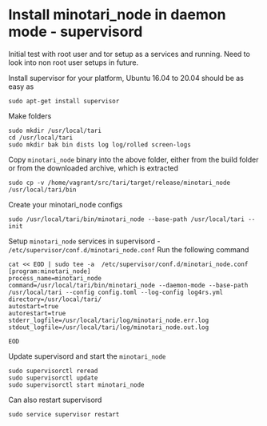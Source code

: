 # Install minotari_node in daemon mode - supervisord

Initial test with root user and tor setup as a services and running. 
Need to look into non root user setups in future. 

Install supervisor for your platform, Ubuntu 16.04 to 20.04 should be as easy as
```
sudo apt-get install supervisor
```

Make folders
```
sudo mkdir /usr/local/tari
cd /usr/local/tari
sudo mkdir bak bin dists log log/rolled screen-logs
```
Copy ```minotari_node``` binary into the above folder, either from the build folder or from the downloaded archive, which is extracted 
```
sudo cp -v /home/vagrant/src/tari/target/release/minotari_node  /usr/local/tari/bin
```
Create your minotari_node configs
```
sudo /usr/local/tari/bin/minotari_node --base-path /usr/local/tari --init 
```
Setup ```minotari_node``` services in supervisord -
```/etc/supervisor/conf.d/minotari_node.conf```
Run the following command
```
cat << EOD | sudo tee -a  /etc/supervisor/conf.d/minotari_node.conf
[program:minotari_node]
process_name=minotari_node
command=/usr/local/tari/bin/minotari_node --daemon-mode --base-path /usr/local/tari --config config.toml --log-config log4rs.yml
directory=/usr/local/tari/
autostart=true
autorestart=true
stderr_logfile=/usr/local/tari/log/minotari_node.err.log
stdout_logfile=/usr/local/tari/log/minotari_node.out.log

EOD
```
Update supervisord and start the ```minotari_node```
```
sudo supervisorctl reread
sudo supervisorctl update
sudo supervisorctl start minotari_node
```
Can also restart supervisord
```
sudo service supervisor restart
```

